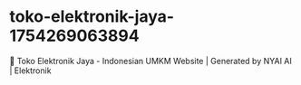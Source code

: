 # toko-elektronik-jaya-1754269063894
🏪 Toko Elektronik Jaya - Indonesian UMKM Website | Generated by NYAI AI | Elektronik

